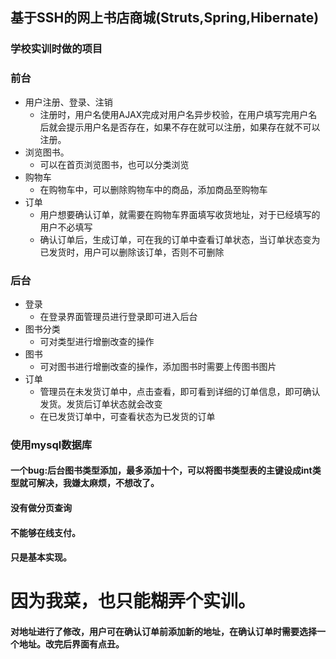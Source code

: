 ## 基于SSH的网上书店商城(Struts,Spring,Hibernate)
### 学校实训时做的项目
### 前台
- 用户注册、登录、注销
    - 注册时，用户名使用AJAX完成对用户名异步校验，在用户填写完用户名后就会提示用户名是否存在，如果不存在就可以注册，如果存在就不可以注册。
- 浏览图书。
    - 可以在首页浏览图书，也可以分类浏览
- 购物车
    - 在购物车中，可以删除购物车中的商品，添加商品至购物车
- 订单
    - 用户想要确认订单，就需要在购物车界面填写收货地址，对于已经填写的用户不必填写
    - 确认订单后，生成订单，可在我的订单中查看订单状态，当订单状态变为已发货时，用户可以删除该订单，否则不可删除
### 后台
- 登录
    - 在登录界面管理员进行登录即可进入后台
- 图书分类
    - 可对类型进行增删改查的操作
- 图书
    - 可对图书进行增删改查的操作，添加图书时需要上传图书图片
- 订单
    - 管理员在未发货订单中，点击查看，即可看到详细的订单信息，即可确认发货。发货后订单状态就会改变
    - 在已发货订单中，可查看状态为已发货的订单
### 使用mysql数据库
#### 一个bug:后台图书类型添加，最多添加十个，可以将图书类型表的主键设成int类型就可解决，我嫌太麻烦，不想改了。
#### 没有做分页查询
#### 不能够在线支付。
#### 只是基本实现。
# 因为我菜，也只能糊弄个实训。
#### 对地址进行了修改，用户可在确认订单前添加新的地址，在确认订单时需要选择一个地址。改完后界面有点丑。
